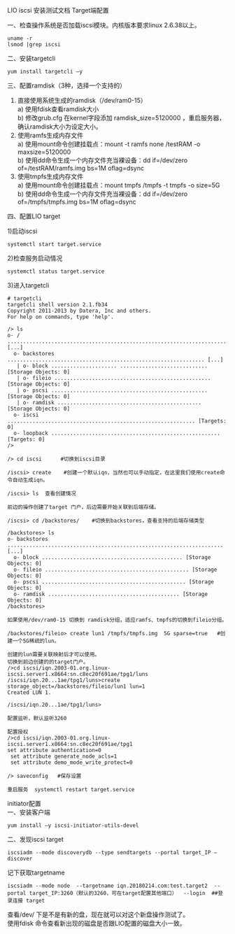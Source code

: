 LIO iscsi 安装测试文档
Target端配置

一、检查操作系统是否加载iscsi模块。内核版本要求linux 2.6.38以上。  
```
uname -r
lsmod |grep iscsi
```

二、安装targetcli  
```
yum install targetcli –y
```  

三、配置ramdisk（3种，选择一个支持的）  
1)	直接使用系统生成的ramdisk（/dev/ram0-15）  
a)	使用fdisk查看ramdisk大小  
b)	修改grub.cfg 在kernel字段添加 ramdisk_size=5120000 ，重启服务器，确认ramdisk大小为设定大小。  
2)	使用ramfs生成内存文件  
a)	使用mount命令创建挂载点：mount -t ramfs none /testRAM -o maxsize=5120000  
b)	使用dd命令生成一个内存文件充当裸设备：dd if=/dev/zero of=/testRAM/ramfs.img bs=1M oflag=dsync  
3)	使用tmpfs生成内存文件  
a)	使用mount命令创建挂载点：mount tmpfs /tmpfs -t tmpfs -o size=5G  
b)	使用dd命令生成一个内存文件充当裸设备：dd if=/dev/zero of=/tmpfs/tmpfs.img bs=1M oflag=dsync  

四、配置LIO target  

1)启动iscsi  
```
systemctl start target.service
```  

2)检查服务启动情况  
```
systemctl status target.service
```  

3)进入targetcli  
```
# targetcli
targetcli shell version 2.1.fb34
Copyright 2011-2013 by Datera, Inc and others.
For help on commands, type 'help'.

/> ls     
o- / ............................................................................ [...]
  o- backstores ............................................................... [...]
   | o- block ..................... ............................ [Storage Objects: 0]
   | o- fileio .................................................. [Storage Objects: 0]
   | o- pscsi .................................................. [Storage Objects: 0]
   | o- ramdisk .............................................. [Storage Objects: 0]
  o- iscsi ............................................................ [Targets: 0]
  o- loopback ...................................................... [Targets: 0]
/> 

/> cd iscsi   	 #切换到iscsi目录

/iscsi> create    #创建一个默认iqn，当然也可以手动指定，在这里我们使用create命令自动生成iqn。

/iscsi> ls  查看创建情况
 
前边的操作创建了target 门户，后边需要开始关联到后端存储。

/iscsi> cd /backstores/    #切换到backstores，查看支持的后端存储类型

/backstores> ls
o- backstores ..................................................................... [...]
  o- block ............................................. [Storage Objects: 0]
  o- fileio .............................................. [Storage Objects: 0]
  o- pscsi .............................................. [Storage Objects: 0]
  o- ramdisk .......................................... [Storage Objects: 0]
/backstores> 

如果使用/dev/ram0-15 切换到 ramdisk分组，适应ramfs、tmpfs的切换到fileio分组。

/backstores/fileio> create lun1 /tmpfs/tmpfs.img  5G sparse=true   #创建一个5G稀疏的lun。

创建的lun需要关联映射后才可以使用。
切换到前边创建的的target门户。
/>cd iscsi/iqn.2003-01.org.linux-iscsi.server1.x8664:sn.c8ec20f691ae/tpg1/luns
/iscsi/iqn.20...1ae/tpg1/luns>create storage_object=/backstores/fileio/lun1 lun=1
Created LUN 1.

/iscsi/iqn.20...1ae/tpg1/luns> 
 
配置监听，默认监听3260
 
配置授权
/>cd iscsi/iqn.2003-01.org.linux-iscsi.server1.x8664:sn.c8ec20f691ae/tpg1
set attribute authentication=0
 set attribute generate_node_acls=1
 set attribute demo_mode_write_protect=0

/> saveconfig   #保存设置

重启服务  systemctl restart target.service
```  


initiator配置  
一、安装客户端  
```
yum install –y iscsi-initiator-utils-devel
```  

二、发现iscsi target  
```
iscsiadm --mode discoverydb --type sendtargets --portal target_IP –discover
```
记下获取targetname  
```
iscsiadm --mode node  --targetname iqn.20180214.com:test.target2  --portal target_IP:3260（默认的3260，可在target配置其他端口）  --login  ##登录连接 target
```  
查看/dev/ 下是不是有新的盘，现在就可以对这个新盘操作测试了。  
使用fdisk 命令查看新出现的磁盘是否跟LIO配置的磁盘大小一致。  

 
